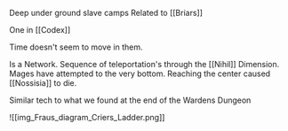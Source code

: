 
Deep under ground
slave camps
Related to [[Briars]]

One in [[Codex]]

Time doesn't seem to move in them. 

Is a Network. Sequence of teleportation's through the [[Nihil]] Dimension. 
Mages have attempted to the very bottom. 
Reaching the center caused [[Nossisia]] to die.


Similar tech to what we found at the end of the Wardens Dungeon

![[img_Fraus_diagram_Criers_Ladder.png]]